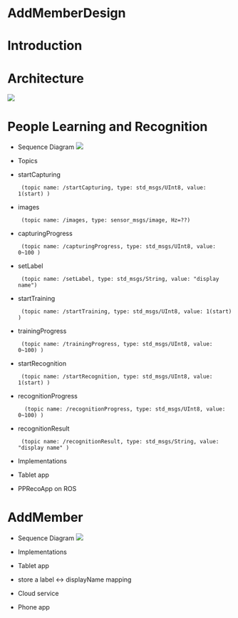 # AddMemberDesign

# Introduction

# Architecture
![](https://docs.google.com/drawings/d/1hBYZEY3nbv3LDb4_GBEzU-ImwHIez7PBUzLJudvB6HE/pub?w=1125&h=731)

# People Learning and Recognition
* Sequence Diagram
![](https://www.websequencediagrams.com/cgi-bin/cdraw?lz=VGl0bGUgcGVvcGxlTGVhcm5pbmcgYW5kAAwHUmVjb2duaXRpb24KCgpQYXJ0aWNpcGFudCBUYWJsZXQABg1QUFJlY29BcHAAHA1DT0IKCm5vdGUgbGVmdCBvZgAzCCAgICBwcmV2aWV3AAcFICggICAgKQABCykKZW5kIG5vdGUKCgBqBi0-AFwJOiBzdGFydENhcHR1cmluZwAOFWltYWdlcwABGQABGQAeFi4uLgoAgVwJLT4AgX0GOiBjAHsIUHJvZ3Jlc3MAASQAASQANBYuLi4AggUKAHwIc3RvcFNlbmRpbmdQaG90b3MAghwWZXRMYWJlbACCNRpUcmFpbmluZwCBVBR0ABUHAIFLHAABIwAjJQCBYAUAhCMTOgCEMgVyAIUNCiBldmVudCBjb21lcwCEDCMAhUUMAINLSwCEAxQAgRoLAIN9HAABJgA5FQBXH1Jlc3VsdHMKCgoKCgo&s=modern-blue)

* Topics 
 * startCapturing
 
        (topic name: /startCapturing, type: std_msgs/UInt8, value: 1(start) )

 * images 

        (topic name: /images, type: sensor_msgs/image, Hz=??)
         
 * capturingProgress 
 
        (topic name: /capturingProgress, type: std_msgs/UInt8, value: 0~100 )

 * setLabel 
 
        (topic name: /setLabel, type: std_msgs/String, value: "display name")
 
 * startTraining 
        
        (topic name: /startTraining, type: std_msgs/UInt8, value: 1(start) )
 
 * trainingProgress 
         
        (topic name: /trainingProgress, type: std_msgs/UInt8, value: 0~100) )
 
 * startRecognition 
 
        (topic name: /startRecognition, type: std_msgs/UInt8, value: 1(start) )
 
 * recognitionProgress
 
         (topic name: /recognitionProgress, type: std_msgs/UInt8, value: 0~100) )
         
 * recognitionResult 
 
        (topic name: /recognitionResult, type: std_msgs/String, value: "display name" )

* Implementations
 * Tablet app
 * PPRecoApp on ROS


# AddMember
* Sequence Diagram
![](https://www.websequencediagrams.com/cgi-bin/cdraw?lz=VGl0bGUgYWRkTWVtYmVyIEZsb3cKClBhcnRpY2lwYW50IFJvYm90AAUNQ2xvdWQAFw1QaG9uZQoKACYFLT4AGwU6IGxvZ2luIHJlcS4KAC0FLT4ARgUADwpzcC4odG9rZW4pCm5vdGUgbGVmdCBvZgBrByAgIACBDQtldmVudAplbmQgbm90AGEKAEsHW29wdC1pbl0gZ2VuZXJhdGVBUEtRUkNvZGUKAEgTOgBXBVtRUjFdAEgKAIE1BwCBRQU6ABYHAIFSBQALCWluc3RhbGwgYXBwAAsPbGF1bmNoABQFAIF1EGFkZEFub255bW91c0ZyaWVuZACCDQUgKGRpc3BsYXlOYW1lLCByb2JvdElkKQCCIQgAgjsHAIFGCFVzZXIAgh0GcmlnaACCHwUAgn4GICAgIAA-CwCCLwV1c2VybgAFCHBhc3N3ACIGAF0HAII5CwCDCA8AgRYVc3AuICgASwgsAEkHKQCCcBAAgm4JY2Nlc3MAgnMHAIJeGzIAgmgRAIJuDDJdAIMcGWJsb2NrZQCBOQwAgxYOc2NhbgB4DQCCKA8Ag1gHAIIQGQBHEQCFMxkAg3MIAIU6EgAsDwCDVwVzACgUABEJc3AuKACDfgVMaXN0ADcKAIUFB3RyeUNvbm5lY3QAhwQHAIUQBgCGRgd3ZWJydGMgY2FsbACFUhl1bgCCJhIKCg&s=modern-blue)



* Implementations
 * Tablet app
  * store a label <-> displayName mapping
  
 * Cloud service
 * Phone app
